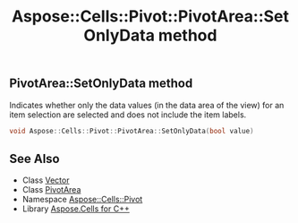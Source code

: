 ﻿---
title: Aspose::Cells::Pivot::PivotArea::SetOnlyData method
linktitle: SetOnlyData
second_title: Aspose.Cells for C++ API Reference
description: 'Aspose::Cells::Pivot::PivotArea::SetOnlyData method. Indicates whether only the data values (in the data area of the view) for an item selection are selected and does not include the item labels in C++.'
type: docs
weight: 900
url: /cpp/aspose.cells.pivot/pivotarea/setonlydata/
---
## PivotArea::SetOnlyData method


Indicates whether only the data values (in the data area of the view) for an item selection are selected and does not include the item labels.

```cpp
void Aspose::Cells::Pivot::PivotArea::SetOnlyData(bool value)
```

## See Also

* Class [Vector](../../../aspose.cells/vector/)
* Class [PivotArea](../)
* Namespace [Aspose::Cells::Pivot](../../)
* Library [Aspose.Cells for C++](../../../)
